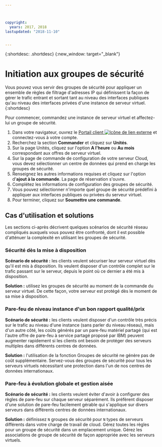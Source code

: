 ```yaml
---



copyright:
  years: 2017, 2018
lastupdated: "2018-11-10"


---
```


{:shortdesc: .shortdesc}
{:new_window: target="_blank"}

# Initiation aux groupes de sécurité

Vous pouvez vous servir des groupes de sécurité pour appliquer un ensemble de règles de filtrage d'adresses IP qui définissent la façon de gérer le trafic entrant et sortant tant au niveau des interfaces publiques qu'au niveau des interfaces privées d'une instance de serveur virtuel.
{:shortdesc}

Pour commencer, commandez une instance de serveur virtuel et affectez-lui un groupe de sécurité.
 
1. Dans votre navigateur, ouvrez le [Portail client ![Icône de lien externe](../../icons/launch-glyph.svg "Icône de lien externe")](https://control.softlayer.com/) et connectez-vous à votre compte.
2. Recherchez la section **Commander** et cliquez sur **Unités**.
3. Sur la page Unités, cliquez sur l'option **A l'heure** ou **Au mois** correspondant aux offres de serveur virtuel.
4. Sur la page de commande de configuration de votre serveur Cloud, vous devez sélectionner un centre de données qui prend en charge les groupes de sécurité.
5. Renseignez les autres informations requises et cliquez sur l'option d'**ajout à la commande**. La page de réservation s'ouvre.
6. Complétez les informations de configuration des groupes de sécurité.
7. Vous pouvez sélectionner n'importe quel groupe de sécurité prédéfini à appliquer aux interfaces publiques ou privées du serveur virtuel.
8. Pour terminer, cliquez sur **Soumettre une commande**.

## Cas d'utilisation et solutions
Les sections ci-après décrivent quelques scénarios de sécurité réseau compliqués auxquels vous pouvez être confronté, dont il est possible d'atténuer la complexité en utilisant les groupes de sécurité.

### Sécurité dès la mise à disposition
**Scénario de sécurité :** les clients veulent sécuriser leur serveur virtuel dès qu'il est mis à disposition. Ils veulent disposer d'un contrôle complet sur le trafic passant sur le serveur, depuis le point où ce dernier a été mis à disposition.

**Solution :** utilisez les groupes de sécurité au moment de la commande du serveur virtuel. De cette façon, votre serveur est protégé dès le moment de sa mise à disposition.

### Pare-feu de niveau instance d'un bon rapport qualité/prix
**Scénario de sécurité :** les clients veulent disposer d'un contrôle très précis sur le trafic au niveau d'une instance (sans parler du niveau réseau), mais d'un autre côté, les coûts générés par un pare-feu matériel partagé (qui est l'autre offre de pare-feu à service partagé proposé par IBM) peuvent augmenter rapidement si les clients ont besoin de protéger des serveurs multiples dans différents centres de données.

**Solution :** l'utilisation de la fonction Groupes de sécurité ne génère pas de coût supplémentaire. Servez-vous des groupes de sécurité pour tous les serveurs virtuels nécessitant une protection dans l'un de nos centres de données internationaux.

### Pare-feu à évolution globale et gestion aisée
**Scénario de sécurité :** les clients veulent éviter d'avoir à configurer des règles de pare-feu sur chaque serveur séparément. Ils préfèrent disposer d'une solution de pare-feu facilement gérable qui s'applique sur divers serveurs dans différents centres de données internationaux.

**Solution :** définissez `N` groupes de sécurité pour `N` types de serveurs différents dans votre charge de travail de cloud. Gérez toutes les règles pour un groupe de sécurité dans un emplacement unique. Gérez les associations de groupe de sécurité de façon appropriée avec les serveurs virtuels.
